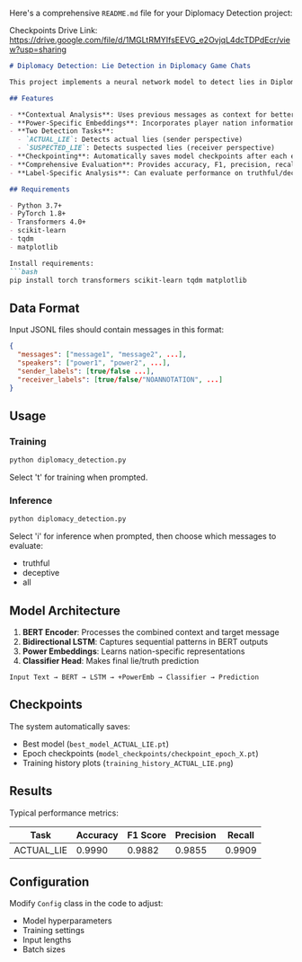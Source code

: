 Here's a comprehensive `README.md` file for your Diplomacy Detection project:


Checkpoints Drive Link:
https://drive.google.com/file/d/1MGLtRMYIfsEEVG_e2OvjqL4dcTDPdEcr/view?usp=sharing


```markdown
# Diplomacy Detection: Lie Detection in Diplomacy Game Chats

This project implements a neural network model to detect lies in Diplomacy game chat messages using BERT and LSTM architectures with power-specific embeddings.

## Features

- **Contextual Analysis**: Uses previous messages as context for better prediction
- **Power-Specific Embeddings**: Incorporates player nation information
- **Two Detection Tasks**:
  - `ACTUAL_LIE`: Detects actual lies (sender perspective)
  - `SUSPECTED_LIE`: Detects suspected lies (receiver perspective)
- **Checkpointing**: Automatically saves model checkpoints after each epoch
- **Comprehensive Evaluation**: Provides accuracy, F1, precision, recall metrics
- **Label-Specific Analysis**: Can evaluate performance on truthful/deceptive messages separately

## Requirements

- Python 3.7+
- PyTorch 1.8+
- Transformers 4.0+
- scikit-learn
- tqdm
- matplotlib

Install requirements:
```bash
pip install torch transformers scikit-learn tqdm matplotlib
```

## Data Format

Input JSONL files should contain messages in this format:

```json
{
  "messages": ["message1", "message2", ...],
  "speakers": ["power1", "power2", ...],
  "sender_labels": [true/false ...],
  "receiver_labels": [true/false/"NOANNOTATION", ...]
}
```

## Usage

### Training
```bash
python diplomacy_detection.py
```
Select 't' for training when prompted.

### Inference
```bash
python diplomacy_detection.py
```
Select 'i' for inference when prompted, then choose which messages to evaluate:
- truthful
- deceptive
- all


## Model Architecture

1. **BERT Encoder**: Processes the combined context and target message
2. **Bidirectional LSTM**: Captures sequential patterns in BERT outputs
3. **Power Embeddings**: Learns nation-specific representations
4. **Classifier Head**: Makes final lie/truth prediction

```
Input Text → BERT → LSTM → +PowerEmb → Classifier → Prediction
```

## Checkpoints

The system automatically saves:
- Best model (`best_model_ACTUAL_LIE.pt`)
- Epoch checkpoints (`model_checkpoints/checkpoint_epoch_X.pt`)
- Training history plots (`training_history_ACTUAL_LIE.png`)

## Results

Typical performance metrics:

| Task          | Accuracy | F1 Score | Precision | Recall |
|---------------|----------|----------|-----------|--------|
| ACTUAL_LIE    |0.9990     |0.9882   |0.9855      | 0.9909 |

## Configuration

Modify `Config` class in the code to adjust:
- Model hyperparameters
- Training settings
- Input lengths
- Batch sizes
